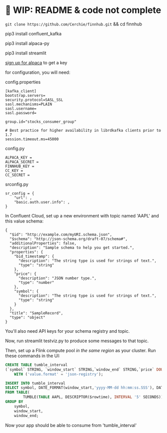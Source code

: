 # 🚧 WIP: README & code not complete

`git clone https://github.com/Cerchie/finnhub.git` && cd finnhub

pip3 install confluent_kafka

pip3 install alpaca-py

pip3 install streamlit

[sign up for alpaca](https://alpaca.markets/) to get a key


for configuration, you will need:

config.properties

```
[kafka_client]
bootstrap.servers=
security.protocol=SASL_SSL
sasl.mechanisms=PLAIN
sasl.username=
sasl.password=

group.id="stocks_consumer_group"

# Best practice for higher availability in librdkafka clients prior to 1.7
session.timeout.ms=45000
```
config.py
```
ALPACA_KEY = 
ALPACA_SECRET = 
FINNHUB_KEY =
CC_KEY =
CC_SECRET = 
```

srconfig.py
```
sr_config = {
    "url": ,
    "basic.auth.user.info": ,
}

```

In Confluent Cloud, set up a new environment with topic named 'AAPL' and this value schema:

```
{
  "$id": "http://example.com/myURI.schema.json",
  "$schema": "http://json-schema.org/draft-07/schema#",
  "additionalProperties": false,
  "description": "Sample schema to help you get started.",
  "properties": {
    "bid_timestamp": {
      "description": "The string type is used for strings of text.",
      "type": "string"
    },
    "price": {
      "description": "JSON number type.",
      "type": "number"
    },
    "symbol": {
      "description": "The string type is used for strings of text.",
      "type": "string"
    }
  },
  "title": "SampleRecord",
  "type": "object"
}
```

You'll also need API keys for your schema registry and topic.

Now, run streamlit testviz.py to produce some messages to that topic. 


Then, set up a Flink compute pool _in the same region_ as your cluster. Run these commands in the UI:

```sql
CREATE TABLE tumble_interval
(`symbol` STRING, `window_start` STRING,`window_end` STRING,`price` DOUBLE, PRIMARY KEY (`symbol`) NOT ENFORCED)
    WITH ('value.format' = 'json-registry');
```

```sql
INSERT INTO tumble_interval
SELECT symbol, DATE_FORMAT(window_start,'yyyy-MM-dd hh:mm:ss.SSS'), DATE_FORMAT(window_end,'yyyy-MM-dd hh:mm:ss.SSS'), AVG(price)
FROM TABLE(
        TUMBLE(TABLE AAPL, DESCRIPTOR($rowtime), INTERVAL '5' SECONDS))
GROUP BY
    symbol,
    window_start,
    window_end;

```

Now your app should be able to consume from 'tumble_interval' 
